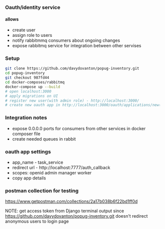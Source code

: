 ### Oauth/identity service

#### allows
- create user
- assign role to users
- notify rabbitmmq consumers about ongoing changes
- expose rabbitmq service for integration between other servises


### Setup

```sh
git clone https://github.com/davydovanton/popug-inventory.git
cd popug-inventory
git checkout 987fd44
cd docker-composes/rabbitmq
docker-compose up --build
# open localhost:3000
# apply migrations on UI
# register new user(with admin role) - http://localhost:3000/
# create new oauth app in http://localhost:3000/oauth/applications/new(see app settings)
```


### Integration notes
- expose 0.0.0.0 ports for consumers from other services in docker composer file
- create needed queues in rabbit


### oauth app settings

- app_name - task_service
- redirect url - http://localhost:7777/auth_callback
- scopes: openid admin manager worker
- copy app details


### postman collection for testing

https://www.getpostman.com/collections/2a17b038b6f22bd1ff0d

NOTE: get access token from Django terminal output since https://github.com/davydovanton/popug-inventory.git doesn't redirect anonymous users to login page